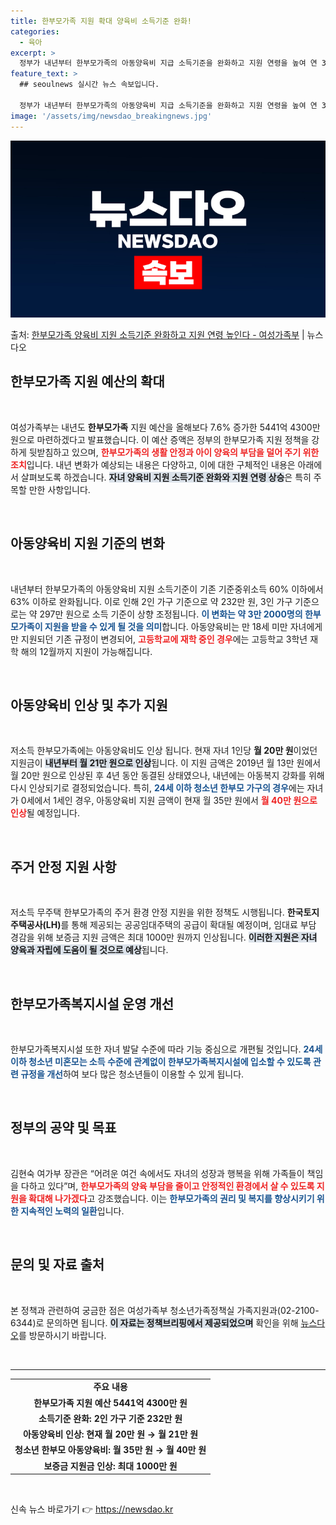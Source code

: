 ```yaml
---
title: 한부모가족 지원 확대 양육비 소득기준 완화!
categories:
  - 육아
excerpt: >
  정부가 내년부터 한부모가족의 아동양육비 지급 소득기준을 완화하고 지원 연령을 높여 연 3만 2000명을 추가…
feature_text: >
  ## seoulnews 실시간 뉴스 속보입니다.

  정부가 내년부터 한부모가족의 아동양육비 지급 소득기준을 완화하고 지원 연령을 높여 연 3만 2000명을 추가…
image: '/assets/img/newsdao_breakingnews.jpg'
---
```


![뉴스다오 속보](/assets/img/newsdao_breakingnews.jpg)

<p>출처: <a href="https://newsdao.kr/2084" rel="dofollow">한부모가족 양육비 지원 소득기준 완화하고 지원 연령 높인다 - 여성가족부</a> | 뉴스다오</p>

<h2 data-ke-size="size26">한부모가족 지원 예산의 확대</h2>
<p data-ke-size="size16">&nbsp;</p>
여성가족부는 내년도 <b>한부모가족</b> 지원 예산을 올해보다 7.6% 증가한 5441억 4300만 원으로 마련하겠다고 발표했습니다. 이 예산 증액은 정부의 한부모가족 지원 정책을 강하게 뒷받침하고 있으며, <b><span style="color: #ee2323;">한부모가족의 생활 안정과 아이 양육의 부담을 덜어 주기 위한 조치</span></b>입니다. 내년 변화가 예상되는 내용은 다양하고, 이에 대한 구체적인 내용은 아래에서 살펴보도록 하겠습니다. <b><span style="background-color: #21538527;">자녀 양육비 지원 소득기준 완화와 지원 연령 상승</span></b>은 특히 주목할 만한 사항입니다.

<p data-ke-size="size16">&nbsp;</p>
<h2 data-ke-size="size26">아동양육비 지원 기준의 변화</h2>
<p data-ke-size="size16">&nbsp;</p>
내년부터 한부모가족의 아동양육비 지원 소득기준이 기존 기준중위소득 60% 이하에서 63% 이하로 완화됩니다. 이로 인해 2인 가구 기준으로 약 232만 원, 3인 가구 기준으로는 약 297만 원으로 소득 기준이 상향 조정됩니다. <b><span style="color: #1a5490;">이 변화는 약 3만 2000명의 한부모가족이 지원을 받을 수 있게 될 것을 의미</span></b>합니다. 아동양육비는 만 18세 미만 자녀에게만 지원되던 기존 규정이 변경되어, <b><span style="color: #ee2323;">고등학교에 재학 중인 경우</span></b>에는 고등학교 3학년 재학 해의 12월까지 지원이 가능해집니다.

<p data-ke-size="size16">&nbsp;</p>
<h2 data-ke-size="size26">아동양육비 인상 및 추가 지원</h2>
<p data-ke-size="size16">&nbsp;</p>
저소득 한부모가족에는 아동양육비도 인상 됩니다. 현재 자녀 1인당 <b>월 20만 원</b>이었던 지원금이 <b><span style="background-color: #21538527;">내년부터 월 21만 원으로 인상</span></b>됩니다. 이 지원 금액은 2019년 월 13만 원에서 월 20만 원으로 인상된 후 4년 동안 동결된 상태였으나, 내년에는 아동복지 강화를 위해 다시 인상되기로 결정되었습니다. 특히, <b><span style="color: #1a5490;">24세 이하 청소년 한부모 가구의 경우</span></b>에는 자녀가 0세에서 1세인 경우, 아동양육비 지원 금액이 현재 월 35만 원에서 <b><span style="color: #ee2323;">월 40만 원으로 인상</span></b>될 예정입니다.

<p data-ke-size="size16">&nbsp;</p>
<h2 data-ke-size="size26">주거 안정 지원 사항</h2>
<p data-ke-size="size16">&nbsp;</p>
저소득 무주택 한부모가족의 주거 환경 안정 지원을 위한 정책도 시행됩니다. <b>한국토지주택공사(LH)</b>를 통해 제공되는 공공임대주택의 공급이 확대될 예정이며, 임대료 부담 경감을 위해 보증금 지원 금액은 최대 1000만 원까지 인상됩니다. <b><span style="background-color: #21538527;">이러한 지원은 자녀 양육과 자립에 도움이 될 것으로 예상</span></b>됩니다.

<p data-ke-size="size16">&nbsp;</p>
<h2 data-ke-size="size26">한부모가족복지시설 운영 개선</h2>
<p data-ke-size="size16">&nbsp;</p>
한부모가족복지시설 또한 자녀 발달 수준에 따라 기능 중심으로 개편될 것입니다. <b><span style="color: #1a5490;">24세 이하 청소년 미혼모는 소득 수준에 관계없이 한부모가족복지시설에 입소할 수 있도록 관련 규정을 개선</span></b>하여 보다 많은 청소년들이 이용할 수 있게 됩니다.

<p data-ke-size="size16">&nbsp;</p>
<h2 data-ke-size="size26">정부의 공약 및 목표</h2>
<p data-ke-size="size16">&nbsp;</p>
김현숙 여가부 장관은 “어려운 여건 속에서도 자녀의 성장과 행복을 위해 가족들이 책임을 다하고 있다”며, <b><span style="color: #ee2323;">한부모가족의 양육 부담을 줄이고 안정적인 환경에서 살 수 있도록 지원을 확대해 나가겠다</span></b>고 강조했습니다. 이는 <b><span style="color: #1a5490;">한부모가족의 권리 및 복지를 향상시키기 위한 지속적인 노력의 일환</span></b>입니다.

<p data-ke-size="size16">&nbsp;</p>
<h2 data-ke-size="size26">문의 및 자료 출처</h2>
<p data-ke-size="size16">&nbsp;</p>
본 정책과 관련하여 궁금한 점은 여성가족부 청소년가족정책실 가족지원과(02-2100-6344)로 문의하면 됩니다. <b><span style="background-color: #21538527;">이 자료는 정책브리핑에서 제공되었으며</span></b> 확인을 위해 <a href="https://newsdao.kr/2084">뉴스다오</a>를 방문하시기 바랍니다.

<p data-ke-size="size16">&nbsp;</p>
<hr />
<table style="width: 100%; border-collapse: collapse;">
    <tbody>
        <tr>
            <td style="text-align: center; height: 17px;"><b>주요 내용</b></td>
        </tr>
        <tr>
            <td style="text-align: center; height: 17px;"><b>한부모가족 지원 예산 5441억 4300만 원</b></td>
        </tr>
        <tr>
            <td style="text-align: center; height: 17px;"><b>소득기준 완화: 2인 가구 기준 232만 원</b></td>
        </tr>
        <tr>
            <td style="text-align: center; height: 17px;"><b>아동양육비 인상: 현재 월 20만 원 → 월 21만 원</b></td>
        </tr>
        <tr>
            <td style="text-align: center; height: 17px;"><b>청소년 한부모 아동양육비: 월 35만 원 → 월 40만 원</b></td>
        </tr>
        <tr>
            <td style="text-align: center; height: 17px;"><b>보증금 지원금 인상: 최대 1000만 원</b></td>
        </tr>
    </tbody>
</table>
<p data-ke-size="size16">&nbsp;</p> 

신속 뉴스 바로가기 👉 <a href="https://newsdao.kr" rel="dofollow">https://newsdao.kr</a>


